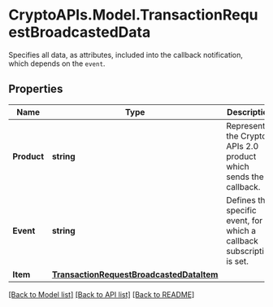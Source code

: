 # CryptoAPIs.Model.TransactionRequestBroadcastedData
Specifies all data, as attributes, included into the callback notification, which depends on the `event`.

## Properties

Name | Type | Description | Notes
------------ | ------------- | ------------- | -------------
**Product** | **string** | Represents the Crypto APIs 2.0 product which sends the callback. | 
**Event** | **string** | Defines the specific event, for which a callback subscription is set. | 
**Item** | [**TransactionRequestBroadcastedDataItem**](TransactionRequestBroadcastedDataItem.md) |  | 

[[Back to Model list]](../README.md#documentation-for-models) [[Back to API list]](../README.md#documentation-for-api-endpoints) [[Back to README]](../README.md)

